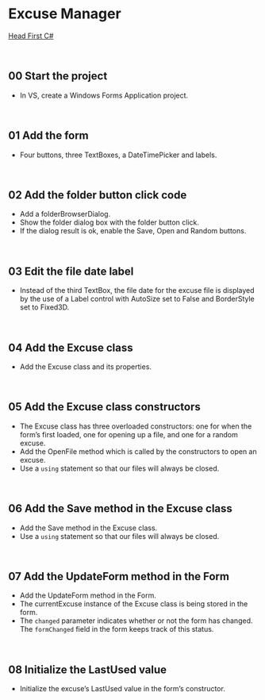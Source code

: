 # Excuse Manager
[Head First C#](http://www.headfirstlabs.com/books//hfcsharp/)

&nbsp;
## 00 Start the project
* In VS, create a Windows Forms Application project.

&nbsp;
## 01 Add the form
* Four buttons, three TextBoxes, a DateTimePicker and labels.

&nbsp;
## 02 Add the folder button click code
* Add a folderBrowserDialog.
* Show the folder dialog box with the folder button click.
* If the dialog result is ok, enable the Save, Open and Random buttons.

&nbsp;
## 03 Edit the file date label
* Instead of the third TextBox, the file date for the excuse file is displayed by the use of a Label control with AutoSize set to False and BorderStyle set to Fixed3D.

&nbsp;
## 04 Add the Excuse class
* Add the Excuse class and its properties.

&nbsp;
## 05 Add the Excuse class constructors
* The Excuse class has three overloaded constructors: one for when the form’s first loaded, one for opening up a file, and one for a random excuse.
* Add the OpenFile method which is called by the constructors to open an excuse.    
* Use a `using` statement so that our files will always be closed.

&nbsp;
## 06 Add the Save method in the Excuse class
* Add the Save method in the Excuse class.
* Use a `using` statement so that our files will always be closed.

&nbsp;
## 07 Add the UpdateForm method in the Form
* Add the UpdateForm method in the Form.
* The currentExcuse instance of the Excuse class is being stored in the form.
* The `changed` parameter indicates whether or not the form has changed. The `formChanged` field in the form keeps track of this status.

&nbsp;
## 08 Initialize the LastUsed value
* Initialize the excuse’s LastUsed value in the form’s constructor.
